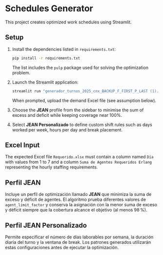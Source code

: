 # Schedules Generator

This project creates optimized work schedules using Streamlit.

## Setup

1. Install the dependencies listed in `requirements.txt`:

   ```bash
   pip install -r requirements.txt
   ```

   The list includes the `pulp` package used for solving the optimization problem.

2. Launch the Streamlit application:

   ```bash
   streamlit run "generador_turnos_2025_cnx_BACKUP_F_FIRST_P_LAST (1).py"
   ```

   When prompted, upload the demand Excel file (see assumption below).

3. Choose the **JEAN** profile from the sidebar to minimise the sum of excess and deficit while keeping coverage near 100%.
4. Select **JEAN Personalizado** to define custom shift rules such as days worked per week, hours per day and break placement.

## Excel Input

The expected Excel file `Requerido.xlsx` must contain a column named `Día` with values from 1 to 7 and a column `Suma de Agentes Requeridos Erlang` representing the hourly staffing requirements.

## Perfil JEAN

Incluye un perfil de optimización llamado **JEAN** que minimiza la suma de
exceso y déficit de agentes. El algoritmo prueba diferentes valores de
`agent_limit_factor` y conserva la asignación con la menor suma de exceso y
déficit siempre que la cobertura alcance el objetivo (al menos 98 %).

## Perfil JEAN Personalizado

Permite especificar el número de días laborables por semana, la duración diaria del turno y la ventana de break. Los patrones generados utilizarán estas configuraciones antes de ejecutar la optimización.
